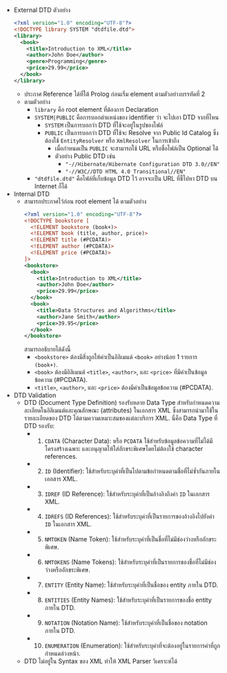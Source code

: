 - External DTD ตัวอย่าง
  ```xml
  <?xml version="1.0" encoding="UTF-8"?>
  <!DOCTYPE library SYSTEM "dtdfile.dtd">
  <library>
    <book>
      <title>Introduction to XML</title>
      <author>John Doe</author>
      <genre>Programming</genre>
      <price>29.99</price>
    </book>
  </library>
  ```
	- ประกาศ Reference ได้ที่ใต้ Prolog ก่อนเริ่ม element ตามตัวอย่างบรรทัดที่ 2
	- ตามตัวอย่าง
		- `library` คือ root element ที่ต้องการ Declaration
		- `SYSTEM|PUBLIC` คือการบอกตำแหน่งของ identifier ว่า จะไปเอา DTD จากที่ไหน
			- `SYSTEM` เป็นการบอกว่า DTD ที่ใช้จะอยู่ในรูปของไฟล์
			- `PUBLIC` เป็นการบอกว่า DTD ที่ใช้จะ Resolve จาก Public Id Catalog ซึ่งต้องใช้ `EntityResolver` หรือ `XmlResolver` ในการเข้าถึง
				- เมื่อกำหนดเป็น `PUBLIC` จะสามารถใช้ URL หรือชื่อไฟล์เป็น Optional ได้
				- ตัวอย่าง Public DTD เช่น
					- `"-//Hibernate/Hibernate Configuration DTD 3.0//EN"`
					- `"-//W3C//DTD HTML 4.0 Transitional//EN"`
		- `"dtdfile.dtd"` คือไฟล์ที่เก็บข้อมูล DTD ไว้ อาจจะเป็น URL ที่ชี้ไปหา DTD บน Internet ก็ได้
- Internal DTD
	- สามารถประกาศไว้ก่อน root element ได้ ตามตัวอย่าง
	  ```xml
	  <?xml version="1.0" encoding="UTF-8"?>
	  <!DOCTYPE bookstore [
	    <!ELEMENT bookstore (book+)>
	    <!ELEMENT book (title, author, price)>
	    <!ELEMENT title (#PCDATA)>
	    <!ELEMENT author (#PCDATA)>
	    <!ELEMENT price (#PCDATA)>
	  ]>
	  <bookstore>
	    <book>
	      <title>Introduction to XML</title>
	      <author>John Doe</author>
	      <price>29.99</price>
	    </book>
	    <book>
	      <title>Data Structures and Algorithms</title>
	      <author>Jane Smith</author>
	      <price>39.95</price>
	    </book>
	  </bookstore>
	  ``` 
	  สามารถอธิบายได้ดังนี้
		- `<bookstore>` ต้องมีสิ่งถูกให้ค่าเป็นอิลิเมนต์ `<book>` อย่างน้อย 1 รายการ `(book+)`.
		- `<book>` ต้องมีอิลิเมนต์ `<title>`, `<author>`, และ `<price>` ที่มีค่าเป็นข้อมูลข้อความ (#PCDATA).
		- `<title>`, `<author>`, และ `<price>` ต้องมีค่าเป็นข้อมูลข้อความ (#PCDATA).
- DTD Validation
	- DTD (Document Type Definition) รองรับหลาย Data Type สำหรับกำหนดความละเอียดในอิลิเมนต์และคุณลักษณะ (attributes) ในเอกสาร XML ซึ่งสามารถนำมาใช้ในรายละเอียดของ DTD ได้ตามความเหมาะสมของแต่ละบริการ XML. นี่คือ Data Type ที่ DTD รองรับ:
		- 1. `CDATA` (Character Data): หรือ `PCDATA` ใช้สำหรับข้อมูลข้อความที่ไม่ได้มีโครงสร้างเฉพาะ และอนุญาตให้ใส่อักขระพิเศษโดยไม่ต้องใช้ character references.
		- 2. `ID` (Identifier): ใช้สำหรับระบุค่าที่เป็นไปตามข้อกำหนดตามชื่อที่ไม่ซ้ำกันภายในเอกสาร XML.
		- 3. `IDREF` (ID Reference): ใช้สำหรับระบุค่าที่เป็นอ้างอิงถึงค่า `ID` ในเอกสาร XML.
		- 4. `IDREFS` (ID References): ใช้สำหรับระบุค่าที่เป็นรายการของอ้างอิงไปยังค่า `ID` ในเอกสาร XML.
		- 5. `NMTOKEN` (Name Token): ใช้สำหรับระบุค่าที่เป็นชื่อที่ไม่มีช่องว่างหรืออักขระพิเศษ.
		- 6. `NMTOKENS` (Name Tokens): ใช้สำหรับระบุค่าที่เป็นรายการของชื่อที่ไม่มีช่องว่างหรืออักขระพิเศษ.
		- 7. `ENTITY` (Entity Name): ใช้สำหรับระบุค่าที่เป็นชื่อของ entity ภายใน DTD.
		- 8. `ENTITIES` (Entity Names): ใช้สำหรับระบุค่าที่เป็นรายการของชื่อ entity ภายใน DTD.
		- 9. `NOTATION` (Notation Name): ใช้สำหรับระบุค่าที่เป็นชื่อของ notation ภายใน DTD.
		- 10. `ENUMERATION` (Enumeration): ใช้สำหรับระบุค่าที่จะต้องอยู่ในรายการค่าที่ถูกกำหนดล่วงหน้า.
	- DTD ไม่อยู่ใน Syntax ของ XML ทำให้ XML Parser วิเคราะห์ได้
